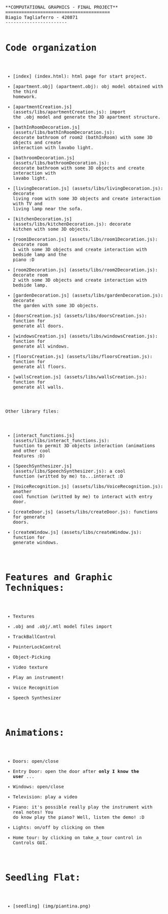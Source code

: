 <html><head><meta http-equiv="Content-Type" content="text/html; charset=UTF-8"></head><body><pre style="word-wrap: break-word; white-space: pre-wrap;">**COMPUTATIONAL GRAPHICS - FINAL PROJECT**
=======================================
Biagio Tagliaferro - 420871
-----------------------

Code organization
================
* [index] (index.html): html page for start project.
* [apartment.obj] (apartment.obj): obj model obtained with the third homework.
* [apartmentCreation.js] (assets/libs/apartmentCreation.js): import the .obj model and generate the 3D apartment structure.
* [bathInRoomDecoration.js] (assets/libs/bathInRoomDecoration.js): decorate bathroom of room2 (bathInRoom) with some 3D objects and create interaction with lavabo light.
* [bathroomDecoration.js] (assets/libs/bathroomDecoration.js): decorate bathroom with some 3D objects and create interaction with lavabo light.
* [livingDecoration.js] (assets/libs/livingDecoration.js): decorate living room with some 3D objects and create interaction with TV and living lamp near the sofa.
* [kitchenDecoration.js] (assets/libs/kitchenDecoration.js): decorate kitchen with some 3D objects.
* [room1Decoration.js] (assets/libs/room1Decoration.js): decorate room 1 with some 3D objects and create interaction with bedside lamp and the piano :D
* [room2Decoration.js] (assets/libs/room2Decoration.js): decorate room 2 with some 3D objects and create interaction with bedside lamp.
* [gardenDecoration.js] (assets/libs/gardenDecoration.js): decorate the garden with some 3D objects.
* [doorsCreation.js] (assets/libs/doorsCreation.js): function for generate all doors.
* [windowsCreation.js] (assets/libs/windowsCreation.js): function for generate all windows.
* [floorsCreation.js] (assets/libs/floorsCreation.js): function for generate all floors.
* [wallsCreation.js] (assets/libs/wallsCreation.js): function for generate all walls.

Other library files:

* [interact_functions.js] (assets/libs/interact_functions.js): function to permit 3D objects interaction (animations and other cool features :D)
* [SpeechSynthesizer.js] (assets/libs/SpeechSynthesizer.js): a cool function (writted by me) to...interact :D
* [VoiceRecognition.js] (assets/libs/VoiceRecognition.js): another cool function (writted by me) to interact with entry door.
* [createDoor.js] (assets/libs/createDoor.js): functions for generate doors.
* [createWindow.js] (assets/libs/createWindow.js): function for generate windows.

Features and Graphic Techniques:
==================
* Textures
* .obj and .obj/.mtl model files import
* TrackBallControl
* PointerLockControl
* Object-Picking
* Video texture
* Play an instrument!
* Voice Recognition
* Speech Synthesizer

Animations:
==================
* Doors: open/close
* Entry Door: open the door after **only I know the user** ...
* Windows: open/close
* Television: play a video
* Piano: it's possible really play the instrument with real notes! You do know play the piano? Well, listen the demo! :D
* Lights: on/off by clicking on them
* Home tour: by clicking on take_a_tour control in Controls GUI.

Seedling Flat:
==================
* [seedling] (img/piantina.png)
